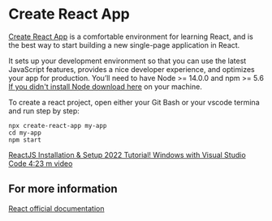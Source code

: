 # Create React App

[Create React App](https://github.com/facebookincubator/create-react-app) is a comfortable environment for learning React, and is the best way to start building a new single-page application in React.

It sets up your development environment so that you can use the latest JavaScript features, provides a nice developer experience, and optimizes your app for production. You’ll need to have Node >= 14.0.0 and npm >= 5.6 [If you didn't install Node download here]((https://nodejs.org/dist/v18.12.1/node-v18.12.1-x64.msi)) on your machine.

 To create a react project, open either your Git Bash or your vscode termina and run step by step:

 ```
npx create-react-app my-app
cd my-app
npm start

  ```
  [ReactJS Installation & Setup 2022 Tutorial! Windows with Visual Studio Code 4:23 m video ](https://www.youtube.com/watch?v=ROGGhNpjid4)

  ## For more information
  [React official documentation](https://reactjs.org/docs/create-a-new-react-app.html)
